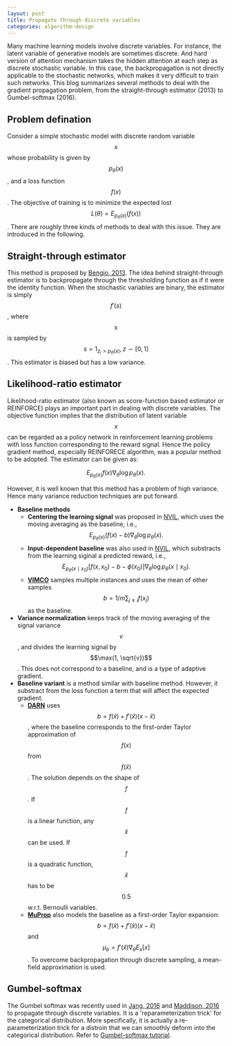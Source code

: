 ```yaml
---
layout: post
title: Propagate through discrete variables
categories: algorithm-design
---
```


Many machine learning models involve discrete variables. For instance, the latent variable of generative models are sometimes discrete. And hard version of attention mechanism takes the hidden attention at each step as discrete stochastic variable. In this case, the backpropagation is not directly applicable to the stochastic networks, which makes it very difficult to train such networks. This blog summarizes several methods to deal with the gradient propagation problem, from the straight-through estimator (2013) to Gumbel-softmax (2016).

Problem defination
-------
Consider a simple stochastic model with discrete random variable $$x$$ whose probability is given by $$p_\theta(x)$$, and a loss function $$f(x)$$. The objective of training is to minimize the expected lost $$L(\theta)={E}_{p_\theta(x)}(f(x))$$. There are roughly three kinds of methods to deal with this issue. They are introduced in the following.

Straight-through estimator
-------
This method is proposed by [Bengio, 2013](https://arxiv.org/pdf/1308.3432.pdf). The idea behind straight-through estimator is to backpropagate through the thresholding function as if it were the identity function. When the stochastic variables are binary, the estimator is simply $$f'(s)$$, where $$s$$ is sampled by $$s=1_{z_i>p_\theta(x)},z\sim[0,1]$$. This estimator is biased but has a low variance.

Likelihood-ratio estimator
-------
Likelihood-ratio estimator (also known as score-function based estimator or REINFORCE) plays an important part in dealing with discrete variables. The objective function implies that the distribution of latent variable $$x$$ can be regarded as a policy network in reinforcement learning problems with loss function corresponding to the reward signal. Hence the policy gradient method, especially REINFORECE algorithm, was a popular method to be adopted. The estimator can be given as:

$$E_{p_\theta(x)}f(x) \nabla_\theta \log p_\theta(x).$$

However, it is well known that this method has a problem of high variance. Hence many variance reduction techniques are put forward.

- **Baseline methods**
	- **Centering the learning signal** was proposed in [NVIL](https://arxiv.org/pdf/1402.0030.pdf), which uses the moving averaging as the baseline, i.e., $$E_{p_\theta(x)}(f(x)-b) \nabla_\theta \log p_\theta(x).$$
	- **Input-dependent baseline** was also used in [NVIL](https://arxiv.org/pdf/1402.0030.pdf), which substracts from the learning siginal a predicted reward, i.e., $$E_{p_\theta(x \mid x_0)}[f(x, x_0) -b-\phi(x_0)]\nabla_\theta \log p_\theta(x \mid x_0).$$
	- [**VIMCO**](https://arxiv.org/pdf/1602.06725.pdf) samples multiple instances and uses the mean of other samples $$b=1/m\sum_{j\ne i} f(x_j)$$ as the baseline.
- **Variance normalization** keeps track of the moving averaging of the signal variance $$v$$, and divides the learning signal by $$\max(1, \sqrt{v})$$. This does not correspond to a baseline, and is a type of adaptive gradient.
- **Baseline variant** is a method similar with baseline method. However, it substract from the loss function a term that will affect the expected gradient.
	- [**DARN**](https://arxiv.org/pdf/1310.8499.pdf) uses $$b=f(\hat{x}) + f'(\hat{x})(x-\hat{x})$$, where the baseline corresponds to the first-order Taylor approximation of $$f(x)$$ from $$f(\hat{x})$$. The solution depends on the shape of $$f$$. If $$f$$ is a linear function, any $$\hat{x}$$ can be used. If $$f$$ is a quadratic function, $$\hat{x}$$ has to be $$0.5$$ w.r.t. Bernoulli variables.
	- [**MuProp**](https://arxiv.org/pdf/1511.05176.pdf) also models the baseline as a first-order Taylor expansion: $$b=f(\hat{x}) + f'(\hat{x})(x-\hat{x})$$ and $$\mu_b=f'(\hat{x})\nabla_\theta E_x[x]$$. To overcome backpropagation through discrete sampling, a mean-field approximation is used.

Gumbel-softmax
-------
The Gumbel softmax was recently used in [Jang, 2016](https://arxiv.org/pdf/1611.01144.pdf) and [Maddison, 2016](https://arxiv.org/pdf/1611.00712.pdf) to propagate through discrete variables. It is a 'reparameterization trick' for the categorical distribution. More specifically, it is actually a re-parameterization trick for a distroin that we can smoothly deform into the categorical distribution. Refer to [Gumbel-softmax tutorial](http://blog.evjang.com/2016/11/tutorial-categorical-variational.html).
